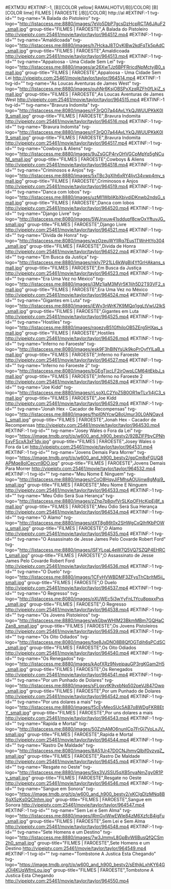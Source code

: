 #EXTM3U
#EXTINF:-1, [B][COLOR yellow] RAMALHOTV[/B][/COLOR] [B][COLOR lime] FILMES | FAROESTE [/B][/COLOR] 
http://al
#EXTINF:-1 tvg-id="" tvg-name="A Balada do Pistoleiro" tvg-logo="http://listaccess.me:8880/images/7eVo5DbP7gcsDzHcpRCTA6JAuF2_small.jpg" group-title="FILMES | FAROESTE",A Balada do Pistoleiro
http://vipeiptv.com:25461/movie/taylor/taylor/964512.mp4
#EXTINF:-1 tvg-id="" tvg-name="Amaldicoada" tvg-logo="http://listaccess.me:8880/images/h7HckaJ8TOvKIBw2kdFqTk5pAdC_small.jpg" group-title="FILMES | FAROESTE",Amaldicoada
http://vipeiptv.com:25461/movie/taylor/taylor/964513.mp4
#EXTINF:-1 tvg-id="" tvg-name="Appaloosa - Uma Cidade Sem Lei" tvg-logo="http://listaccess.me:8880/images/ar26XwTJz6BPFRricdNpMctyjB0_small.jpg" group-title="FILMES | FAROESTE",Appaloosa - Uma Cidade Sem Lei
http://vipeiptv.com:25461/movie/taylor/taylor/964514.mp4
#EXTINF:-1 tvg-id="" tvg-name="As Loucas Aventuras de James West" tvg-logo="http://listaccess.me:8880/images/ouhNr6KsjOBSPxXzqRZFh0fLkjZ_small.jpg" group-title="FILMES | FAROESTE",As Loucas Aventuras de James West
http://vipeiptv.com:25461/movie/taylor/taylor/964515.mp4
#EXTINF:-1 tvg-id="" tvg-name="Bravura Indomita" tvg-logo="http://listaccess.me:8080/images/rF3rQO7a44AvLYkQJWUUPKkK0l9_small.jpg" group-title="FILMES | FAROESTE",Bravura Indomita
http://vipeiptv.com:25461/movie/taylor/taylor/964516.mp4
#EXTINF:-1 tvg-id="" tvg-name="Bravura Indomita" tvg-logo="http://listaccess.me:8880/images/rF3rQO7a44AvLYkQJWUUPKkK0l9_small.jpg" group-title="FILMES | FAROESTE",Bravura Indomita
http://vipeiptv.com:25461/movie/taylor/taylor/964517.mp4
#EXTINF:-1 tvg-id="" tvg-name="Cowboys & Aliens" tvg-logo="http://listaccess.me:8880/images/9uZsGCP4rvOHVGCpMpYq5gNCuNI_small.jpg" group-title="FILMES | FAROESTE",Cowboys & Aliens
http://vipeiptv.com:25461/movie/taylor/taylor/964518.mp4
#EXTINF:-1 tvg-id="" tvg-name="Criminosos e Anjos" tvg-logo="http://listaccess.me:8880/images/5xTBc3gXIh6xRY4Ijyt34vwp4my_small.jpg" group-title="FILMES | FAROESTE",Criminosos e Anjos
http://vipeiptv.com:25461/movie/taylor/taylor/964519.mp4
#EXTINF:-1 tvg-id="" tvg-name="Danca com lobos" tvg-logo="http://listaccess.me:8880/images/uzMI1WbliKbXbjvdiDKnwb2ndsG_small.jpg" group-title="FILMES | FAROESTE",Danca com lobos
http://vipeiptv.com:25461/movie/taylor/taylor/964520.mp4
#EXTINF:-1 tvg-id="" tvg-name="Django Livre" tvg-logo="http://listaccess.me:8080/images/5WJnxuw41sddupf8cwOxYftuvJG_small.jpg" group-title="FILMES | FAROESTE",Django Livre
http://vipeiptv.com:25461/movie/taylor/taylor/964521.mp4
#EXTINF:-1 tvg-id="" tvg-name="Dívida de Honra" tvg-logo="http://listaccess.me:8080/images/wzOzeuWYIlRq7Eus1TWnHtYo304_small.jpg" group-title="FILMES | FAROESTE",Dívida de Honra
http://vipeiptv.com:25461/movie/taylor/taylor/964522.mp4
#EXTINF:-1 tvg-id="" tvg-name="Em Busca da Justiça" tvg-logo="http://listaccess.me:8880/images/nkIy7P21LL6kWgBI4YfGrHAkans_small.jpg" group-title="FILMES | FAROESTE",Em Busca da Justiça
http://vipeiptv.com:25461/movie/taylor/taylor/964523.mp4
#EXTINF:-1 tvg-id="" tvg-name="Era Uma Vez no México" tvg-logo="http://listaccess.me:8880/images/j3Mz1jaM3MVr5K1Ijh5D2T93VF2_small.jpg" group-title="FILMES | FAROESTE",Era Uma Vez no México
http://vipeiptv.com:25461/movie/taylor/taylor/964524.mp4
#EXTINF:-1 tvg-id="" tvg-name="Gigantes em Luta" tvg-logo="http://listaccess.me:8880/images/jEWv3nWrK7K9MQq1ggLtVwU2IkS_small.jpg" group-title="FILMES | FAROESTE",Gigantes em Luta
http://vipeiptv.com:25461/movie/taylor/taylor/964525.mp4
#EXTINF:-1 tvg-id="" tvg-name="Hostiles" tvg-logo="http://listaccess.me:8880/images/rqoezyB51GfhiloOB5ZErg5HXas_small.jpg" group-title="FILMES | FAROESTE",Hostiles
http://vipeiptv.com:25461/movie/taylor/taylor/964526.mp4
#EXTINF:-1 tvg-id="" tvg-name="Inferno no Faroeste" tvg-logo="http://listaccess.me:8080/images/esk9F3hBlNYsUk9koPrOyfYlLaB_small.jpg" group-title="FILMES | FAROESTE",Inferno no Faroeste
http://vipeiptv.com:25461/movie/taylor/taylor/964527.mp4
#EXTINF:-1 tvg-id="" tvg-name="Inferno no Faroeste 2" tvg-logo="http://listaccess.me:8080/images/bGEgTjxcLF2irOwpLCM64itEkbJ_small.jpg" group-title="FILMES | FAROESTE",Inferno no Faroeste 2
http://vipeiptv.com:25461/movie/taylor/taylor/964528.mp4
#EXTINF:-1 tvg-id="" tvg-name="Joe Kidd" tvg-logo="http://listaccess.me:8880/images/rLsoXLC2YpZ5B0OR1wTLv1i4jC3_small.jpg" group-title="FILMES | FAROESTE",Joe Kidd
http://vipeiptv.com:25461/movie/taylor/taylor/964529.mp4
#EXTINF:-1 tvg-id="" tvg-name="Jonah Hex - Cacador de Recompensas" tvg-logo="http://listaccess.me:8880/images/fhpl0NYcwQ8oUmur30L0ANOay4L_small.jpg" group-title="FILMES | FAROESTE",Jonah Hex - Cacador de Recompensas
http://vipeiptv.com:25461/movie/taylor/taylor/964530.mp4
#EXTINF:-1 tvg-id="" tvg-name="Josey Wales o Fora da Lei" tvg-logo="https://image.tmdb.org/t/p/w600_and_h900_bestv2/92BZIFPbyCPNhExyFScxA3xF1dy.jpg" group-title="FILMES | FAROESTE",Josey Wales o Fora da Lei
http://vipeiptv.com:25461/movie/taylor/taylor/964531.mp4
#EXTINF:-1 tvg-id="" tvg-name="Jovens Demais Para Morrer" tvg-logo="https://image.tmdb.org/t/p/w600_and_h900_bestv2/gpCm8xFGUQ8APMqe8olCecvn9DO.jpg" group-title="FILMES | FAROESTE",Jovens Demais Para Morrer
http://vipeiptv.com:25461/movie/taylor/taylor/964532.mp4
#EXTINF:-1 tvg-id="" tvg-name="Meu Nome E Ninguem" tvg-logo="http://listaccess.me:8880/images/rCoO8HqyJiFMhsAOUjjnw8gMgj9_small.jpg" group-title="FILMES | FAROESTE",Meu Nome E Ninguem
http://vipeiptv.com:25461/movie/taylor/taylor/964533.mp4
#EXTINF:-1 tvg-id="" tvg-name="Meu Ódio Será Sua Herança" tvg-logo="http://listaccess.me:8880/images/zZhp7p8qvfVrSLKpOFHcKjpEj8f_small.jpg" group-title="FILMES | FAROESTE",Meu Ódio Será Sua Herança
http://vipeiptv.com:25461/movie/taylor/taylor/964534.mp4
#EXTINF:-1 tvg-id="" tvg-name="O Alamo" tvg-logo="http://listaccess.me:8880/images/dXT8g86t0x2SHWgCxQlhfKbPOWu_small.jpg" group-title="FILMES | FAROESTE",O Alamo
http://vipeiptv.com:25461/movie/taylor/taylor/964535.mp4
#EXTINF:-1 tvg-id="" tvg-name="O Assassinato de Jesse James Pelo Covarde Robert Ford" tvg-logo="http://listaccess.me:8880/images/lSFYLoaL4eW7Q5VQ7SZQP4EHRCt_small.jpg" group-title="FILMES | FAROESTE",O Assassinato de Jesse James Pelo Covarde Robert Ford
http://vipeiptv.com:25461/movie/taylor/taylor/964536.mp4
#EXTINF:-1 tvg-id="" tvg-name="O Duelo" tvg-logo="http://listaccess.me:8880/images/1CFvHVWBDMF3ZFysThCbrItM5ji_small.jpg" group-title="FILMES | FAROESTE",O Duelo
http://vipeiptv.com:25461/movie/taylor/taylor/964537.mp4
#EXTINF:-1 tvg-id="" tvg-name="O Regresso" tvg-logo="http://listaccess.me:8080/images/oXUWEc5i3wYyFnL1Ycu8ppxxPvs_small.jpg" group-title="FILMES | FAROESTE",O Regresso
http://vipeiptv.com:25461/movie/taylor/taylor/964538.mp4
#EXTINF:-1 tvg-id="" tvg-name="Os Jovens Pistoleiros" tvg-logo="http://listaccess.me:8880/images/wkGbwWHIM23BkmMBm7GQHaCZan8_small.jpg" group-title="FILMES | FAROESTE",Os Jovens Pistoleiros
http://vipeiptv.com:25461/movie/taylor/taylor/964539.mp4
#EXTINF:-1 tvg-id="" tvg-name="Os Oito Odiados" tvg-logo="http://listaccess.me:8080/images/fqe8JxDNO8B8QfOGTdjh6sPCdSC_small.jpg" group-title="FILMES | FAROESTE",Os Oito Odiados
http://vipeiptv.com:25461/movie/taylor/taylor/964540.mp4
#EXTINF:-1 tvg-id="" tvg-name="Os Renegados" tvg-logo="http://listaccess.me:8880/images/kAofXRz9NyeipauGP3rgKGam2H5_small.jpg" group-title="FILMES | FAROESTE",Os Renegados
http://vipeiptv.com:25461/movie/taylor/taylor/964541.mp4
#EXTINF:-1 tvg-id="" tvg-name="Por um Punhado de Dolares" tvg-logo="http://listaccess.me:8880/images/sFLgxvtK9vxbNq502peVJ847Owp_small.jpg" group-title="FILMES | FAROESTE",Por um Punhado de Dolares
http://vipeiptv.com:25461/movie/taylor/taylor/964542.mp4
#EXTINF:-1 tvg-id="" tvg-name="Por uns dolares a mais" tvg-logo="http://listaccess.me:8880/images/f5cEyMeoSUc5AB7o8WDgFKR8EtY_small.jpg" group-title="FILMES | FAROESTE",Por uns dolares a mais
http://vipeiptv.com:25461/movie/taylor/taylor/964543.mp4
#EXTINF:-1 tvg-id="" tvg-name="Rapida e Mortal" tvg-logo="http://listaccess.me:8880/images/50ZzhAMO6nunlCp7FrGj7VoLxJV_small.jpg" group-title="FILMES | FAROESTE",Rapida e Mortal
http://vipeiptv.com:25461/movie/taylor/taylor/964544.mp4
#EXTINF:-1 tvg-id="" tvg-name="Rastro De Maldade" tvg-logo="http://listaccess.me:8080/images/8A51Ur47D0CNJhmvQlbif0vzyqZ_small.jpg" group-title="FILMES | FAROESTE",Rastro De Maldade
http://vipeiptv.com:25461/movie/taylor/taylor/964545.mp4
#EXTINF:-1 tvg-id="" tvg-name="Resgate no Oeste" tvg-logo="http://listaccess.me:8880/images/5ks3VJSSU5qXB5nyaNmZgy0R1Py_small.jpg" group-title="FILMES | FAROESTE",Resgate no Oeste
http://vipeiptv.com:25461/movie/taylor/taylor/964546.mp4
#EXTINF:-1 tvg-id="" tvg-name="Sangue em Sonora" tvg-logo="https://image.tmdb.org/t/p/w600_and_h900_bestv2/xKCIgDIzMNq8BXgX5zKs0QClnhm.jpg" group-title="FILMES | FAROESTE",Sangue em Sonora
http://vipeiptv.com:25461/movie/taylor/taylor/964547.mp4
#EXTINF:-1 tvg-id="" tvg-name="Sem Lei e Sem Alma" tvg-logo="http://listaccess.me:8880/images/lRmGvIWwEWle84zM6XzfcB4jgFu_small.jpg" group-title="FILMES | FAROESTE",Sem Lei e Sem Alma
http://vipeiptv.com:25461/movie/taylor/taylor/964548.mp4
#EXTINF:-1 tvg-id="" tvg-name="Sete Homens e um Destino" tvg-logo="http://listaccess.me:8880/images/7w3JmmyL8GpBvW6BusQfQCSm2h0_small.jpg" group-title="FILMES | FAROESTE",Sete Homens e um Destino
http://vipeiptv.com:25461/movie/taylor/taylor/964549.mp4
#EXTINF:-1 tvg-id="" tvg-name="Tombstone A Justica Esta Chegando" tvg-logo="https://image.tmdb.org/t/p/w600_and_h900_bestv2/sEthjkLxhKY64GJOI4KUqWfmLou.jpg" group-title="FILMES | FAROESTE",Tombstone A Justica Esta Chegando
http://vipeiptv.com:25461/movie/taylor/taylor/964550.mp4
